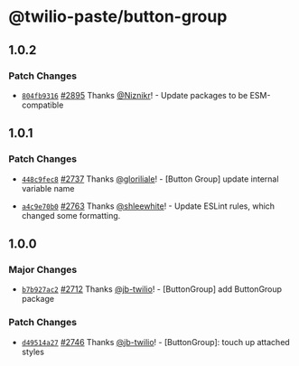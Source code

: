 # @twilio-paste/button-group

## 1.0.2

### Patch Changes

- [`804fb9316`](https://github.com/twilio-labs/paste/commit/804fb9316aa473529920a269b204dbb2710abd1b) [#2895](https://github.com/twilio-labs/paste/pull/2895) Thanks [@Niznikr](https://github.com/Niznikr)! - Update packages to be ESM-compatible

## 1.0.1

### Patch Changes

- [`448c9fec8`](https://github.com/twilio-labs/paste/commit/448c9fec8b5bf14481940e7226fa1d2456290e83) [#2737](https://github.com/twilio-labs/paste/pull/2737) Thanks [@gloriliale](https://github.com/gloriliale)! - [Button Group] update internal variable name

* [`a4c9e70b0`](https://github.com/twilio-labs/paste/commit/a4c9e70b0820bfb2a41f58a61e7f991d9fa3a09b) [#2763](https://github.com/twilio-labs/paste/pull/2763) Thanks [@shleewhite](https://github.com/shleewhite)! - Update ESLint rules, which changed some formatting.

## 1.0.0

### Major Changes

- [`b7b927ac2`](https://github.com/twilio-labs/paste/commit/b7b927ac2cfc7d039f48c00a672926a65e82e9fe) [#2712](https://github.com/twilio-labs/paste/pull/2712) Thanks [@jb-twilio](https://github.com/jb-twilio)! - [ButtonGroup] add ButtonGroup package

### Patch Changes

- [`d49514a27`](https://github.com/twilio-labs/paste/commit/d49514a274f30ba9ccaae45c23fb30f987cda37c) [#2746](https://github.com/twilio-labs/paste/pull/2746) Thanks [@jb-twilio](https://github.com/jb-twilio)! - [ButtonGroup]: touch up attached styles
